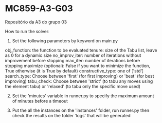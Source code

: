 # MC859-A3-G03
Repositório da A3 do grupo 03

How to run the solver:

1) Set the following parameters by keyword on main.py

obj_function: the function to be evaluated
tenure: size of the Tabu list, leave as 0 for a dynamic size
no_improv_iter: number of iterations without improvement before stopping
max_iter: number of iterations before stopping 
maximize (optional): False if you want to minimize the function, True otherwise (it is True by default)
constructive_type: one of ['std']
search_type: Choose between 'first' (for first improving) or 'best' (for best improving)
tabu_check: Choose between 'strict' (to tabu any moves using the element tabu) or 'relaxed' (to tabu only the specific move used)


2) Set the 'minutes' variable in runner.py to specify the maximum amount of minutes before a timeout

3) Put the all the instances on the 'instances' folder, run runner.py then check the results on the folder 'logs' that will be generated